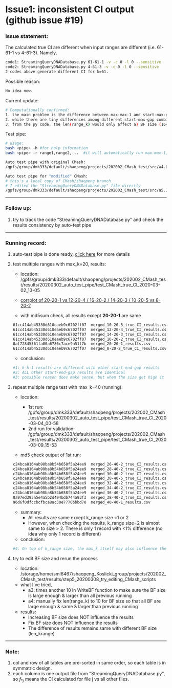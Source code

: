 # Issue1: inconsistent CI output (github issue #19)

### Issue statement: 

The calculated true CI are different when input ranges are different (i.e. 61-61-1 vs 4-61-3). Namely,

```bash
code1: StreamingQueryDNADatabase.py 61-61-1 -v -c 0 -l 0 --sensitive
code2: StreamingQueryDNADatabase.py 4-61-3 -v -c 0 -l 0 --sensitive
2 codes above generate different CI for k=61.
```

Possible reason:

```bash
No idea now.
```

Current update:

```bash
# Computationally confirmed:
1. the main problem is the difference between max-max-1 and start-max-gap, e.g. with maxk=61, the difference can be 0.6 vs 0.4 for closely related species.
2. while there are tiny differences among different start-max-gap combinations (with same maxk), they look like normal flunctuations due to random sampling process and can be neglectable.
3. from the py code, the len(range_k) would only affect a) BF size (164); b) location to apply threshold (123) which manually set to 0; c) output df (320). So the BF size should NOT be an issue.
```



Test pipe:

```bash
# usage:
bash <pipe> -h #for help information
bash <pipe> -r range1,range2,...  #it will automatically run max-max-1, so don't need to include it in the ranges

Auto test pipe with original CMash:
/gpfs/group/dmk333/default/shaopeng/projects/202002_CMash_test/src/a4.0_CMash_auto_test_pipe.sh

Auto test pipe for "modified" CMash:
# this's a local copy of CMash/shaopeng branch
# I edited the "StreamingQueryDNADatabase.py" file directly
/gpfs/group/dmk333/default/shaopeng/projects/202002_CMash_test/src/a5.1_auto_test_pipe_for_edited_CMash_script.sh

```



---

### Follow up:

1. try to track the code "StreamingQueryDNADatabase.py" and check the results consistency by auto-test pipe

---

### Running record:

1. auto-test pipe is done ready, [click here](https://github.com/dkoslicki/CMash/blob/shaopeng/task1_kmer_truncation_estimate/issue19_inconsistent_CI/autotest_pipe.md) for more details

2. test multiple ranges with max_k=20, results:

   - location: /gpfs/group/dmk333/default/shaopeng/projects/202002_CMash_test/results/20200302_auto_test_pipe/test_CMash_true_CI_2020-03-02_13-05

   - [corrplot of 20-20-1 vs 12-20-4 / 16-20-2 / 14-20-3 / 10-20-5 vs 8-20-2](https://drive.google.com/open?id=1cM3X06e9OEHySM3SEBRD7QoQq1quQb0W)
   - with md5sum check, all results except **20-20-1** are same

   ```bash
   61cc414ab45330d610eaeb9c6702ff07  merged_10-20-5_true_CI_results.csv
   61cc414ab45330d610eaeb9c6702ff07  merged_12-20-4_true_CI_results.csv
   61cc414ab45330d610eaeb9c6702ff07  merged_14-20-3_true_CI_results.csv
   61cc414ab45330d610eaeb9c6702ff07  merged_16-20-2_true_CI_results.csv
   0af72845361fa00a6786c7ace9a51f7b  merged_20-20-1_results.csv
   61cc414ab45330d610eaeb9c6702ff07  merged_8-20-2_true_CI_results.csv
   ```

   - conclusion:

   ```bash
   #1: k-k-1 results are different with other start-end-gap results
   #2: ALL other start-end-gap results are identical
   #3: possible reason does make sense, but when the size get high it won't influence the results, we may need more details for the affect of size.
   ```

   

3. repeat multiple range test with max_k=40 (running):

   - location:
     - 1st run: /gpfs/group/dmk333/default/shaopeng/projects/202002_CMash_test/results/20200302_auto_test_pipe/test_CMash_true_CI_2020-03-04_00-58
     - 2nd run for validation: /gpfs/group/dmk333/default/shaopeng/projects/202002_CMash_test/results/20200302_auto_test_pipe/test_CMash_true_CI_2020-03-09_15-53

   - md5 check output of 1st run:

   ```bash
   c24bca8164ab98ba8b54b658f5a24ee9  merged_26-40-2_true_CI_results.csv
   c24bca8164ab98ba8b54b658f5a24ee9  merged_28-40-2_true_CI_results.csv
   c24bca8164ab98ba8b54b658f5a24ee9  merged_30-40-2_true_CI_results.csv
   c24bca8164ab98ba8b54b658f5a24ee9  merged_30-40-5_true_CI_results.csv
   c24bca8164ab98ba8b54b658f5a24ee9  merged_32-40-2_true_CI_results.csv
   c24bca8164ab98ba8b54b658f5a24ee9  merged_34-40-2_true_CI_results.csv
   c24bca8164ab98ba8b54b658f5a24ee9  merged_36-40-2_true_CI_results.csv
   0a97ed393a5e4a5b2d494bdb744a93f3  merged_38-40-2_true_CI_results.csv
   96d6f0dfccbcfbca8ac30e7770bbbd70  merged_40-40-1_results.csv
   ```

   - summary:
     - All results are same except k_range size =1 or 2 
     - However, when checking the results, k_range size=2 is almost same to size > 2. There is only 1 record with <1% difference (no idea why only 1 record is different)
   - conclusion:

   ```bash
   #4: On top of k_range size, the max_k itself may also influence the results
   ```



4. try to edit BF size and rerun the process
   - location: /storage/home/sml6467/shaopeng_Koslicki_group/projects/202002_CMash_test/results/step5_20200308_try_editing_CMash_scripts
   - what I've tried,
     - a3: times another 10 in WriteBF function to make sure the BF size is large enough & larger than all previous running
     - a4: manually fix len(range_k) to 10 for BF size so that all BF are large enough & same & larger than previous running
   - results:
     - Increasing BF size does NOT influence the results
     - Fix BF size does NOT influence the results
     - The difference of results remains same with different BF size (len_krange)

---

### Note:

1. col and row of all tables are pre-sorted in same order, so each table is in symmatric design.
2. each column is one output file from "StreamingQueryDNADatabase.py", so $f_{*j}$ means the CI calculated for file j vs all other files.



